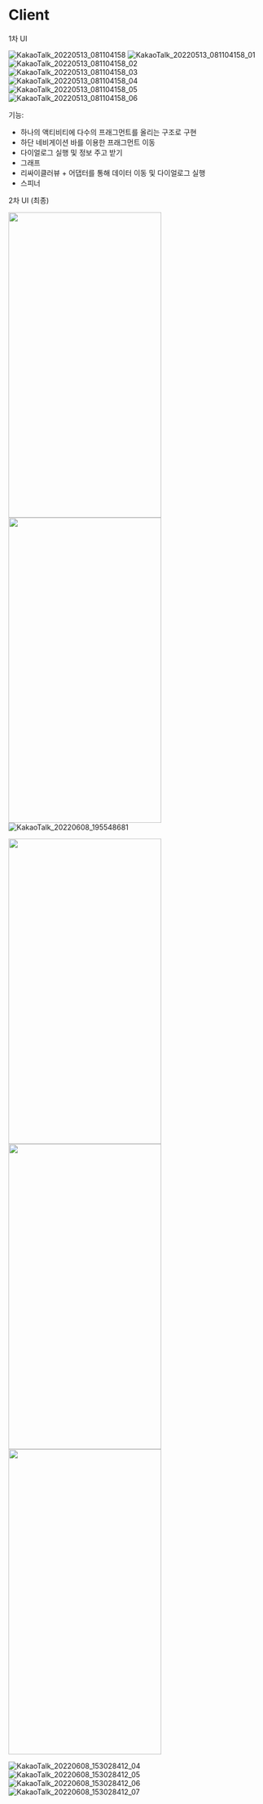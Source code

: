 # Client
1차 UI

![KakaoTalk_20220513_081104158](https://user-images.githubusercontent.com/53038672/170083875-6d3086b8-5aa7-494f-b703-7d1f3d280bc5.png)
![KakaoTalk_20220513_081104158_01](https://user-images.githubusercontent.com/53038672/170083886-4e2f9424-3b14-4443-a6ef-7cff48bf1ce2.png)
![KakaoTalk_20220513_081104158_02](https://user-images.githubusercontent.com/53038672/170083895-84b3e697-8f59-4eab-91a3-443a702b9d99.png)
![KakaoTalk_20220513_081104158_03](https://user-images.githubusercontent.com/53038672/170083899-b026e335-aa4e-43e8-ab6b-24f5301e5d46.png)
![KakaoTalk_20220513_081104158_04](https://user-images.githubusercontent.com/53038672/170083903-48ec3c67-7bba-48d9-a4e4-4832c8c03ee7.png)
![KakaoTalk_20220513_081104158_05](https://user-images.githubusercontent.com/53038672/170083911-efa89161-1540-42ec-965b-fb1bb10b8768.png)
![KakaoTalk_20220513_081104158_06](https://user-images.githubusercontent.com/53038672/170083916-5daac6e4-eb20-48d8-a100-aeeebf4369a0.png)

기능:
  - 하나의 액티비티에 다수의 프래그먼트를 올리는 구조로 구현
  - 하단 네비게이션 바를 이용한 프래그먼트 이동
  - 다이얼로그 실행 및 정보 주고 받기
  - 그래프
  - 리싸이클러뷰 + 어댑터를 통해 데이터 이동 및 다이얼로그 실행
  - 스피너

2차 UI (최종)

<img src="https://user-images.githubusercontent.com/77970380/177027699-cb5a931e-5eb8-4901-8724-3c0194ec244d.jpg" height="600" width="300"> <img src="https://user-images.githubusercontent.com/77970380/177027247-f9668462-ee96-4b05-9f4e-cf4309235917.jpg" height="600" width="300">![KakaoTalk_20220608_195548681](https://user-images.githubusercontent.com/77970380/177027872-6537de0a-9865-4c15-baa1-e3fa1e079cd2.jpg)

<img src="https://user-images.githubusercontent.com/77970380/177027771-a5ed9771-acee-485f-831a-3371bda293d9.jpg" height="600" width="300"> <img src="https://user-images.githubusercontent.com/77970380/177027804-bbc992ff-3630-4112-941b-c7a97c6f3127.jpg" height="600" width="300">
<img src="https://user-images.githubusercontent.com/77970380/177027825-3e717b9e-4a22-451a-a1fa-e2f04e8aab61.jpg" height="600" width="300">

![KakaoTalk_20220608_153028412_04](https://user-images.githubusercontent.com/77970380/177027858-4c4326bc-a3eb-425f-acef-ffa7898fc298.jpg)
![KakaoTalk_20220608_153028412_05](https://user-images.githubusercontent.com/77970380/177027863-91dab8dc-c6bc-4cbd-88bf-314582efb1f7.jpg)
![KakaoTalk_20220608_153028412_06](https://user-images.githubusercontent.com/77970380/177027866-79f44bc7-ff34-46ca-b7a4-7f0c0cff8c7d.jpg)
![KakaoTalk_20220608_153028412_07](https://user-images.githubusercontent.com/77970380/177027868-ea65a20b-fa7e-4d49-bf66-7c63a6ad408f.jpg)
